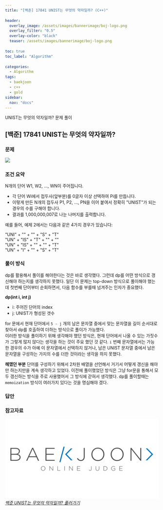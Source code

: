 ```yaml
---
title: "[백준] 17841 UNIST는 무엇의 약자일까? (C++)"

header:
  overlay_image: /assets/images/bannerimage/boj-logo.png
  overlay_filter: "0.5"
  overlay-color: "black"
  teaser: /assets/images/bannerimage/boj-logo.png

toc: true
toc_label: "Algorithm"

categories:
  - Algorithm
tags:
  - baekjoon
  - c++
  - gold
sidebar:
  nav: "docs"
---
```


UNIST는 무엇의 약자일까? 문제 풀이

## [백준] 17841 UNIST는 무엇의 약자일까?

### 문제

![](https://i.imgur.com/6FLZyX1.png)

### 조건 요약

N개의 단어 W1, W2, ..., WN이 주어집니다.

- 각 단어 Wi에서 접두사(앞부분)를 0글자 이상 선택하여 Pi를 만듭니다.
- 이렇게 만든 N개의 접두사 P1, P2, ..., PN을 이어 붙여서 정확히 "UNIST"가 되는 경우의 수를 구해야 합니다.
- 결과를 1,000,000,007로 나눈 나머지를 출력합니다.

예를 들어, 예제 2에서는 다음과 같은 4가지 경우가 있습니다:

"UNI" + "" + "" + "S" + "T"  
"UN" + "IS" + "T" + "" + ""  
"UN" + "IS" + "" + "" + "T"  
"UN" + "I" + "" + "S" + "T"

### 풀이 방식

dp를 활용해서 풀이를 해야한다는 것은 바로 생각했다. 그런데 dp를 어떤 방식으로 갱신해야 하는지를 생각하지 못했다. 일단 이 문제는 top-down 방식으로 풀이해야 했는데 첫번째 단어부터 순회하면서, 다음 함수를 부를때 넘겨주는 인자가 중요했다.

**dp(int i, int j)**

- i: 주어진 단어의 index
- j: UNIST가 형성된 갯수

for 문에서 현재 단어에서 `5 - j` 개의 남은 문자열 중에서 맞는 문자열을 길이 순서대로 찾아서 dp를 호출하여 더하는 방식으로 풀이가 가능했다.  
이러한 방식을 풀이하기 위해 생각해야 했던 방식은, 현재 단어에서 나올 수 있는 가짓수가 그렇게 많지 않다는 생각을 하는 것이 주요 했던 것 같다. `i` 번째 문자열에서는 가능한 경우의 수가 아예 이 문자열에서 선택하지 않거나, 남은 UNIST 문자열 중에서 남은 문자열을 구성하는 가지의 수를 더한 것이라는 생각을 하지 못했다.

**헤맸던 부분**
단어를 구성하기 위해서 2차원 배열을 선언해서 거기서 어떻게 갱신을 해야만 하는지만을 계속 생각하고 있었다. 이전에 풀이했었던 방식은 그냥 for문을 통해서 모두 갱신하는 방식을 주로 사용했어서 그 방식에 갇혀서 생각했다.
dp를 풀이할때는 `memoization` 방식이 여러가지 있다는 것을 명심해야 겠다.

### 답안

<script src="https://emgithub.com/embed-v2.js?target=https%3A%2F%2Fgithub.com%2Fkoreaygj%2FAlgorithm_study%2Fblob%2Fmain%2FC%252B%252B%2Fbaekjoon%2Fgold%2F17841.cpp&style=github-dark-dimmed&type=code&showBorder=on&showLineNumbers=on&showFileMeta=on&showFullPath=on&showCopy=on"></script>

### 참고자료

[![백준 문제 링크](/assets/images/bannerimage/boj-logo.png)_백준 UNIST는 무엇의 약자일까? 풀러가기_](https://www.acmicpc.net/problem/17841)

```

```
